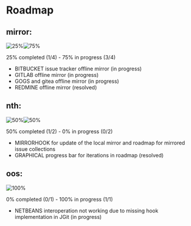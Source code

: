 # Roadmap

## mirror:

![25%](https://di.9f8.de/175x30/000000/FFFFFF.png&text=25%25)![75%](https://di.9f8.de/525x30/606060/FFFFFF.png&text=75%25)

25% completed (1/4) - 75% in progress (3/4)

* BITBUCKET issue tracker offline mirror (in progress)
* GITLAB offline mirror (in progress)
* GOGS and gitea offline mirror (in progress)
* REDMINE offline mirror (resolved)

## nth:

![50%](https://di.9f8.de/350x30/000000/FFFFFF.png&text=50%25)![50%](https://di.9f8.de/350x30/eeeeee/808080.png&text=50%25)

50% completed (1/2) - 0% in progress (0/2)

* MIRRORHOOK for update of the local mirror and roadmap for mirrored issue collections
* GRAPHICAL progress bar for iterations in roadmap (resolved)

## oos:

![100%](https://di.9f8.de/700x30/606060/FFFFFF.png&text=100%25)

0% completed (0/1) - 100% in progress (1/1)

* NETBEANS interoperation not working due to missing hook implementation in JGit (in progress)

